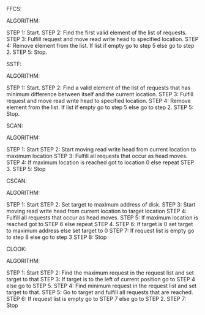 

FFCS:

ALGORITHM:

STEP 1: Start.
STEP 2: Find the first valid element of the list of requests.
STEP 3: Fulfill request and move read write head to specified location.
STEP 4: Remove element from the list. If list if empty go to step 5 else go to step 2.
STEP 5: Stop.


SSTF:

ALGORITHM:

STEP 1: Start.
STEP 2: Find a valid element of the list of requests that has minimum difference between itself and the current location.
STEP 3: Fulfill request and move read write head to specified location.
STEP 4: Remove element from the list. If list if empty go to step 5 else go to step 2.
STEP 5: Stop.

SCAN:

ALGORITHM:

STEP 1: Start
STEP 2: Start moving read write head from current location to maximum location
STEP 3: Fulfill all requests that occur as head moves.
STEP 4: If maximum location is reached got to location 0 else repeat STEP 3.
STEP 5: Stop

CSCAN:

ALGORITHM:

STEP 1: Start
STEP 2: Set target to maximum address of disk.
STEP 3: Start moving read write head from current location to target location
STEP 4: Fulfill all requests that occur as head moves.
STEP 5: If maximum location is reached got to STEP 6 else repeat STEP 4.
STEP 6: If target is 0 set target to maximum address else set target to 0
STEP 7: If request list is empty go to step 8 else go to step 3
STEP 8: Stop

CLOOK:

ALGORITHM:

STEP 1: Start
STEP 2: Find the maximum request in the request list and set target to that
STEP 3: If target is to the left of current position go to STEP 4 else go to STEP 5.
STEP 4: Find minimum request in the request list and set target to that.
STEP 5: Go to target and fulfill all requests that are reached.
STEP 6: If request list is empty go to STEP 7 else go to STEP 2.
STEP 7: Stop


